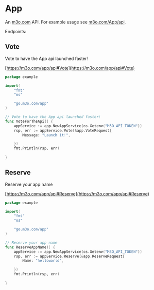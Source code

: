 # App

An [m3o.com](https://m3o.com) API. For example usage see [m3o.com/App/api](https://m3o.com/App/api).

Endpoints:

## Vote

Vote to have the App api launched faster!


[https://m3o.com/app/api#Vote](https://m3o.com/app/api#Vote)

```go
package example

import(
	"fmt"
	"os"

	"go.m3o.com/app"
)

// Vote to have the App api launched faster!
func VoteForTheApi() {
	appService := app.NewAppService(os.Getenv("M3O_API_TOKEN"))
	rsp, err := appService.Vote(&app.VoteRequest{
		Message: "Launch it!",

	})
	fmt.Println(rsp, err)
	
}
```
## Reserve

Reserve your app name


[https://m3o.com/app/api#Reserve](https://m3o.com/app/api#Reserve)

```go
package example

import(
	"fmt"
	"os"

	"go.m3o.com/app"
)

// Reserve your app name
func ReserveAppName() {
	appService := app.NewAppService(os.Getenv("M3O_API_TOKEN"))
	rsp, err := appService.Reserve(&app.ReserveRequest{
		Name: "helloworld",

	})
	fmt.Println(rsp, err)
	
}
```
